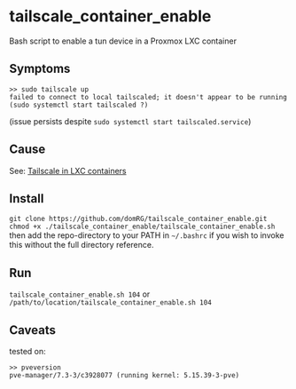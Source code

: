 # tailscale_container_enable
Bash script to enable a tun device in a Proxmox LXC container

## Symptoms
```
>> sudo tailscale up
failed to connect to local tailscaled; it doesn't appear to be running (sudo systemctl start tailscaled ?)
```

(issue persists despite `sudo systemctl start tailscaled.service`)

## Cause
See: [Tailscale in LXC containers](https://tailscale.com/kb/1130/lxc-unprivileged/)

## Install
`git clone https://github.com/domRG/tailscale_container_enable.git`
`chmod +x ./tailscale_container_enable/tailscale_container_enable.sh`
then add the repo-directory to your PATH in `~/.bashrc` if you wish to invoke this without the full directory reference.

## Run
`tailscale_container_enable.sh 104`
or
`/path/to/location/tailscale_container_enable.sh 104`

## Caveats
tested on:
```
>> pveversion
pve-manager/7.3-3/c3928077 (running kernel: 5.15.39-3-pve)
```

